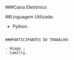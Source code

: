 ###Caixa Eletrônico

##Linguagem Utilizada:

- Python.

~~~

###PARTICIPANTES DO TRABALHO:

- Hiago ;
- Camilly.